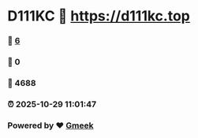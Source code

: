 # D111KC :link: https://d111kc.top 
### :page_facing_up: [6](https://d111kc.top/tag.html) 
### :speech_balloon: 0 
### :hibiscus: 4688 
### :alarm_clock: 2025-10-29 11:01:47 
### Powered by :heart: [Gmeek](https://github.com/Meekdai/Gmeek)
